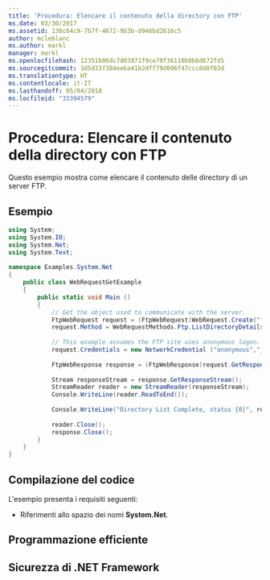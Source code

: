```yaml
---
title: 'Procedura: Elencare il contenuto della directory con FTP'
ms.date: 03/30/2017
ms.assetid: 130c64c9-7b7f-4672-9b3b-d946bd2616c5
author: mcleblanc
ms.author: markl
manager: markl
ms.openlocfilehash: 12351b06dc7d03971f9ce70f36110b8b6d672fd5
ms.sourcegitcommit: 3d5d33f384eeba41b2dff79d096f47ccc8d8f03d
ms.translationtype: HT
ms.contentlocale: it-IT
ms.lasthandoff: 05/04/2018
ms.locfileid: "33394579"
---
```

# <a name="how-to-list-directory-contents-with-ftp"></a>Procedura: Elencare il contenuto della directory con FTP
Questo esempio mostra come elencare il contenuto delle directory di un server FTP.  
  
## <a name="example"></a>Esempio  
  
```csharp  
using System;  
using System.IO;  
using System.Net;  
using System.Text;  
  
namespace Examples.System.Net  
{  
    public class WebRequestGetExample  
    {  
        public static void Main ()  
        {  
            // Get the object used to communicate with the server.  
            FtpWebRequest request = (FtpWebRequest)WebRequest.Create("ftp://www.contoso.com/");  
            request.Method = WebRequestMethods.Ftp.ListDirectoryDetails;  
  
            // This example assumes the FTP site uses anonymous logon.  
            request.Credentials = new NetworkCredential ("anonymous","janeDoe@contoso.com");  
  
            FtpWebResponse response = (FtpWebResponse)request.GetResponse();  
  
            Stream responseStream = response.GetResponseStream();  
            StreamReader reader = new StreamReader(responseStream);  
            Console.WriteLine(reader.ReadToEnd());  
  
            Console.WriteLine("Directory List Complete, status {0}", response.StatusDescription);  
  
            reader.Close();  
            response.Close();  
        }  
    }  
}  
```  
  
## <a name="compiling-the-code"></a>Compilazione del codice  
 L'esempio presenta i requisiti seguenti:  
  
-   Riferimenti allo spazio dei nomi **System.Net**.  
  
## <a name="robust-programming"></a>Programmazione efficiente  
  
## <a name="net-framework-security"></a>Sicurezza di .NET Framework
